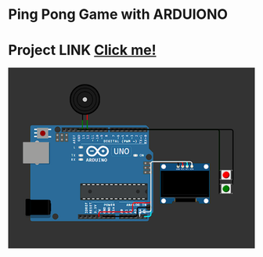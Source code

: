 # Ping Pong Game with ARDUIONO
# Project LINK <a href="https://wokwi.com/projects/393434483988846593">Click me!</a>

<img src="https://raw.githubusercontent.com/Chandramouli001/ping_pong_game-ARDUINO/main/circuit.jpeg">
